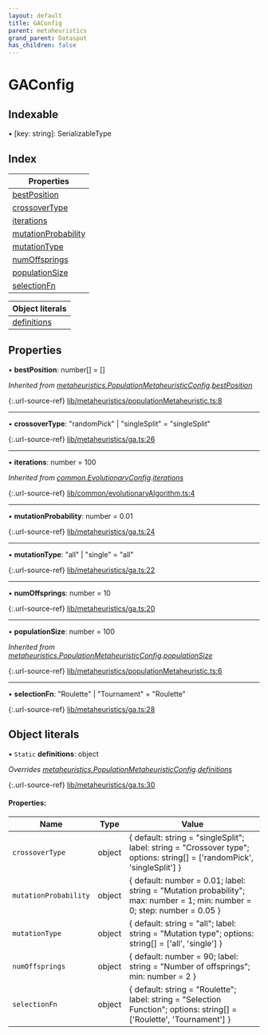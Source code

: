 ```yaml
---
layout: default
title: GAConfig
parent: metaheuristics
grand_parent: Dataspot
has_children: false
---
```


# GAConfig

## Indexable

▪ [key: string]: SerializableType

## Index

| Properties |
|-----------|
| [bestPosition](#bestposition) |
| [crossoverType](#crossovertype) |
| [iterations](#iterations) |
| [mutationProbability](#mutationprobability) |
| [mutationType](#mutationtype) |
| [numOffsprings](#numoffsprings) |
| [populationSize](#populationsize) |
| [selectionFn](#selectionfn) |

| Object literals |
|-----------|
| [definitions](#definitions) |

## Properties

•  **bestPosition**: number[] = []

*Inherited from [metaheuristics.PopulationMetaheuristicConfig](../metaheuristics_populationmetaheuristicconfig).[bestPosition](../metaheuristics_populationmetaheuristicconfig#bestposition)*

{:.url-source-ref}
[lib/metaheuristics/populationMetaheuristic.ts:8](https://github.com/ascentcore/dataspot/blob/2fb173c/lib/metaheuristics/populationMetaheuristic.ts#L8)

___

•  **crossoverType**: \"randomPick\" \| \"singleSplit\" = "singleSplit"

{:.url-source-ref}
[lib/metaheuristics/ga.ts:26](https://github.com/ascentcore/dataspot/blob/2fb173c/lib/metaheuristics/ga.ts#L26)

___

•  **iterations**: number = 100

*Inherited from [common.EvolutionaryConfig](../common_evolutionaryconfig).[iterations](../common_evolutionaryconfig#iterations)*

{:.url-source-ref}
[lib/common/evolutionaryAlgorithm.ts:4](https://github.com/ascentcore/dataspot/blob/2fb173c/lib/common/evolutionaryAlgorithm.ts#L4)

___

•  **mutationProbability**: number = 0.01

{:.url-source-ref}
[lib/metaheuristics/ga.ts:24](https://github.com/ascentcore/dataspot/blob/2fb173c/lib/metaheuristics/ga.ts#L24)

___

•  **mutationType**: \"all\" \| \"single\" = "all"

{:.url-source-ref}
[lib/metaheuristics/ga.ts:22](https://github.com/ascentcore/dataspot/blob/2fb173c/lib/metaheuristics/ga.ts#L22)

___

•  **numOffsprings**: number = 10

{:.url-source-ref}
[lib/metaheuristics/ga.ts:20](https://github.com/ascentcore/dataspot/blob/2fb173c/lib/metaheuristics/ga.ts#L20)

___

•  **populationSize**: number = 100

*Inherited from [metaheuristics.PopulationMetaheuristicConfig](../metaheuristics_populationmetaheuristicconfig).[populationSize](../metaheuristics_populationmetaheuristicconfig#populationsize)*

{:.url-source-ref}
[lib/metaheuristics/populationMetaheuristic.ts:6](https://github.com/ascentcore/dataspot/blob/2fb173c/lib/metaheuristics/populationMetaheuristic.ts#L6)

___

•  **selectionFn**: \"Roulette\" \| \"Tournament\" = "Roulette"

{:.url-source-ref}
[lib/metaheuristics/ga.ts:28](https://github.com/ascentcore/dataspot/blob/2fb173c/lib/metaheuristics/ga.ts#L28)

## Object literals

▪ `Static` **definitions**: object

*Overrides [metaheuristics.PopulationMetaheuristicConfig](../metaheuristics_populationmetaheuristicconfig).[definitions](../metaheuristics_populationmetaheuristicconfig#definitions)*

{:.url-source-ref}
[lib/metaheuristics/ga.ts:30](https://github.com/ascentcore/dataspot/blob/2fb173c/lib/metaheuristics/ga.ts#L30)

#### Properties:

Name | Type | Value |
------ | ------ | ------ |
`crossoverType` | object | { default: string = "singleSplit"; label: string = "Crossover type"; options: string[] = ['randomPick', 'singleSplit'] } |
`mutationProbability` | object | { default: number = 0.01; label: string = "Mutation probability"; max: number = 1; min: number = 0; step: number = 0.05 } |
`mutationType` | object | { default: string = "all"; label: string = "Mutation type"; options: string[] = ['all', 'single'] } |
`numOffsprings` | object | { default: number = 90; label: string = "Number of offsprings"; min: number = 2 } |
`selectionFn` | object | { default: string = "Roulette"; label: string = "Selection Function"; options: string[] = ['Roulette', 'Tournament'] } |
